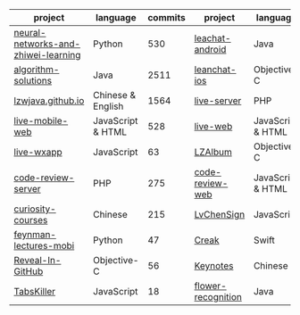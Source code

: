 | project | language | commits|project|language|commits|
| ------------- | ------------- |---- |---|---|----|
|[neural-networks-and-zhiwei-learning](https://github.com/lzwjava/neural-networks-and-zhiwei-learning)| Python | 530|[leachat-android](https://github.com/lzwjava/leanchat-android) | Java | 412|
|[algorithm-solutions](https://github.com/lzwjava/algorithm-solutions)| Java | 2511|[leanchat-ios](https://github.com/lzwjava/leanchat-ios) | Objective-C | 556|
|[lzwjava.github.io](https://github.com/lzwjava/lzwjava.github.io)| Chinese & English | 1564|[live-server](https://github.com/lzwjava/live-server) | PHP|660|
|[live-mobile-web](https://github.com/lzwjava/live-mobile-web) |JavaScript & HTML| 528 |[live-web](https://github.com/lzwjava/live-web) |JavaScript & HTML| 140|
|[live-wxapp](https://github.com/lzwjava/live-wxapp)|JavaScript|63|[LZAlbum](https://github.com/lzwjava/LZAlbum) |Objective-C |69|
|[code-review-server](https://github.com/lzwjava/code-review-server)|PHP| 275 |[code-review-web](https://github.com/lzwjava/code-review-web)|JavaScript & HTML| 302|
| [curiosity-courses](https://github.com/lzwjava/curiosity-courses)|Chinese|215|[LvChenSign](https://github.com/lzwjava/lvchensign)|JavaScript|40|
| [feynman-lectures-mobi](https://github.com/lzwjava/feynman-lectures-mobi) |Python|47| [Creak](https://github.com/lzwjava/Creak)|Swift|49|
|[Reveal-In-GitHub](https://github.com/lzwjava/Reveal-In-GitHub) |Objective-C|56| [Keynotes](https://github.com/lzwjava/Keynotes)|Chinese |32|
| [TabsKiller](https://github.com/lzwjava/TabsKiller)| JavaScript|18|[flower-recognition](https://github.com/lzwjava/flower-recognition)|Java|33|


